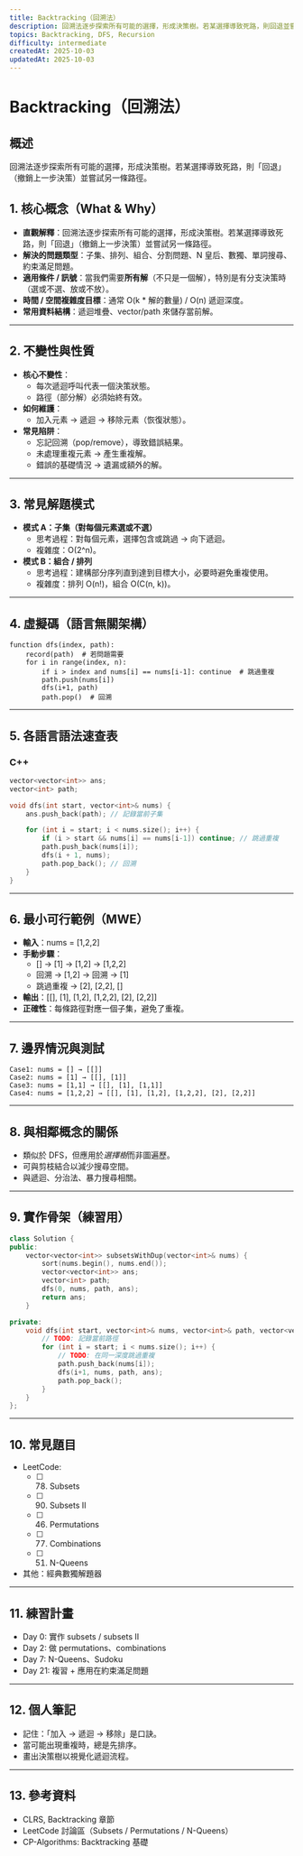 ```yaml
---
title: Backtracking（回溯法）
description: 回溯法逐步探索所有可能的選擇，形成決策樹。若某選擇導致死路，則回退並嘗試另一條路徑。
topics: Backtracking, DFS, Recursion
difficulty: intermediate
createdAt: 2025-10-03
updatedAt: 2025-10-03
---
```


# Backtracking（回溯法）

## 概述
回溯法逐步探索所有可能的選擇，形成決策樹。若某選擇導致死路，則「回退」（撤銷上一步決策）並嘗試另一條路徑。

## 1. 核心概念（What & Why）
- **直觀解釋**：回溯法逐步探索所有可能的選擇，形成決策樹。若某選擇導致死路，則「回退」（撤銷上一步決策）並嘗試另一條路徑。
- **解決的問題類型**：子集、排列、組合、分割問題、N 皇后、數獨、單詞搜尋、約束滿足問題。
- **適用條件 / 訊號**：當我們需要**所有解**（不只是一個解），特別是有分支決策時（選或不選、放或不放）。
- **時間 / 空間複雜度目標**：通常 O(k * 解的數量) / O(n) 遞迴深度。
- **常用資料結構**：遞迴堆疊、vector/path 來儲存當前解。

---

## 2. 不變性與性質
- **核心不變性**：
  - 每次遞迴呼叫代表一個決策狀態。
  - 路徑（部分解）必須始終有效。
- **如何維護**：
  - 加入元素 → 遞迴 → 移除元素（恢復狀態）。
- **常見陷阱**：
  - 忘記回溯（pop/remove），導致錯誤結果。
  - 未處理重複元素 → 產生重複解。
  - 錯誤的基礎情況 → 遺漏或額外的解。

---

## 3. 常見解題模式
- **模式 A：子集（對每個元素選或不選）**
  - 思考過程：對每個元素，選擇包含或跳過 → 向下遞迴。
  - 複雜度：O(2^n)。
- **模式 B：組合 / 排列**
  - 思考過程：建構部分序列直到達到目標大小，必要時避免重複使用。
  - 複雜度：排列 O(n!)，組合 O(C(n, k))。

---

## 4. 虛擬碼（語言無關架構）
```text
function dfs(index, path):
    record(path)  # 若問題需要
    for i in range(index, n):
        if i > index and nums[i] == nums[i-1]: continue  # 跳過重複
        path.push(nums[i])
        dfs(i+1, path)
        path.pop()  # 回溯
```

---

## 5. 各語言語法速查表

### C++
```cpp
vector<vector<int>> ans;
vector<int> path;

void dfs(int start, vector<int>& nums) {
    ans.push_back(path); // 記錄當前子集

    for (int i = start; i < nums.size(); i++) {
        if (i > start && nums[i] == nums[i-1]) continue; // 跳過重複
        path.push_back(nums[i]);
        dfs(i + 1, nums);
        path.pop_back(); // 回溯
    }
}
```

---

## 6. 最小可行範例（MWE）
- **輸入**：nums = [1,2,2]
- **手動步驟**：
  - [] → [1] → [1,2] → [1,2,2]
  - 回溯 → [1,2] → 回溯 → [1]
  - 跳過重複 → [2], [2,2], []
- **輸出**：[[], [1], [1,2], [1,2,2], [2], [2,2]]
- **正確性**：每條路徑對應一個子集，避免了重複。

---

## 7. 邊界情況與測試
```
Case1: nums = [] → [[]]
Case2: nums = [1] → [[], [1]]
Case3: nums = [1,1] → [[], [1], [1,1]]
Case4: nums = [1,2,2] → [[], [1], [1,2], [1,2,2], [2], [2,2]]
```

---

## 8. 與相鄰概念的關係
- 類似於 DFS，但應用於*選擇樹*而非圖遍歷。
- 可與剪枝結合以減少搜尋空間。
- 與遞迴、分治法、暴力搜尋相關。

---

## 9. 實作骨架（練習用）
```cpp
class Solution {
public:
    vector<vector<int>> subsetsWithDup(vector<int>& nums) {
        sort(nums.begin(), nums.end());
        vector<vector<int>> ans;
        vector<int> path;
        dfs(0, nums, path, ans);
        return ans;
    }

private:
    void dfs(int start, vector<int>& nums, vector<int>& path, vector<vector<int>>& ans) {
        // TODO: 記錄當前路徑
        for (int i = start; i < nums.size(); i++) {
            // TODO: 在同一深度跳過重複
            path.push_back(nums[i]);
            dfs(i+1, nums, path, ans);
            path.pop_back();
        }
    }
};
```

---

## 10. 常見題目
- LeetCode:
  - [ ] 78. Subsets
  - [ ] 90. Subsets II
  - [ ] 46. Permutations
  - [ ] 77. Combinations
  - [ ] 51. N-Queens
- 其他：經典數獨解題器

---

## 11. 練習計畫
- Day 0: 實作 subsets / subsets II
- Day 2: 做 permutations、combinations
- Day 7: N-Queens、Sudoku
- Day 21: 複習 + 應用在約束滿足問題

---

## 12. 個人筆記
- 記住：「加入 → 遞迴 → 移除」是口訣。
- 當可能出現重複時，總是先排序。
- 畫出決策樹以視覺化遞迴流程。

---

## 13. 參考資料
- CLRS, Backtracking 章節
- LeetCode 討論區（Subsets / Permutations / N-Queens）
- CP-Algorithms: Backtracking 基礎
